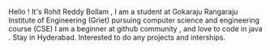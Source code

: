 Hello !
It's Rohit Reddy Bollam , I am a student at Gokaraju Rangaraju Institute of Engineering (Griet) pursuing computer science and engineering course (CSE)
I am a beginner at github community , and love to code in java .
Stay in Hyderabad.
Interested to do any projects and interships. 
